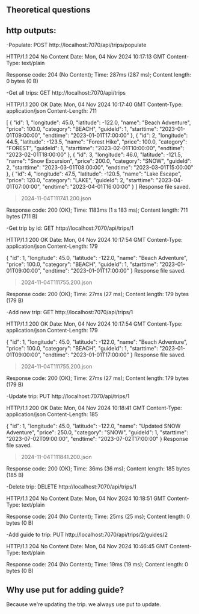 ## Theoretical questions
## http outputs:
-Populate:
POST http://localhost:7070/api/trips/populate

HTTP/1.1 204 No Content
Date: Mon, 04 Nov 2024 10:17:13 GMT
Content-Type: text/plain

<Response body is empty>

Response code: 204 (No Content); Time: 287ms (287 ms); Content length: 0 bytes (0 B)

-Get all trips:
GET http://localhost:7070/api/trips

HTTP/1.1 200 OK
Date: Mon, 04 Nov 2024 10:17:40 GMT
Content-Type: application/json
Content-Length: 711

[
{
"id": 1,
"longitude": 45.0,
"latitude": -122.0,
"name": "Beach Adventure",
"price": 100.0,
"category": "BEACH",
"guideId": 1,
"starttime": "2023-01-01T09:00:00",
"endtime": "2023-01-01T17:00:00"
},
{
"id": 2,
"longitude": 44.5,
"latitude": -123.5,
"name": "Forest Hike",
"price": 100.0,
"category": "FOREST",
"guideId": 1,
"starttime": "2023-02-01T10:00:00",
"endtime": "2023-02-01T18:00:00"
},
{
"id": 3,
"longitude": 46.0,
"latitude": -121.5,
"name": "Snow Excursion",
"price": 200.0,
"category": "SNOW",
"guideId": 2,
"starttime": "2023-03-01T08:00:00",
"endtime": "2023-03-01T15:00:00"
},
{
"id": 4,
"longitude": 47.5,
"latitude": -120.5,
"name": "Lake Escape",
"price": 120.0,
"category": "LAKE",
"guideId": 2,
"starttime": "2023-04-01T07:00:00",
"endtime": "2023-04-01T16:00:00"
}
]
Response file saved.
> 2024-11-04T111741.200.json

Response code: 200 (OK); Time: 1183ms (1 s 183 ms); Content length: 711 bytes (711 B)

-Get trip by id:
GET http://localhost:7070/api/trips/1

HTTP/1.1 200 OK
Date: Mon, 04 Nov 2024 10:17:54 GMT
Content-Type: application/json
Content-Length: 179

{
"id": 1,
"longitude": 45.0,
"latitude": -122.0,
"name": "Beach Adventure",
"price": 100.0,
"category": "BEACH",
"guideId": 1,
"starttime": "2023-01-01T09:00:00",
"endtime": "2023-01-01T17:00:00"
}
Response file saved.
> 2024-11-04T111755.200.json

Response code: 200 (OK); Time: 27ms (27 ms); Content length: 179 bytes (179 B)

-Add new trip:
GET http://localhost:7070/api/trips/1

HTTP/1.1 200 OK
Date: Mon, 04 Nov 2024 10:17:54 GMT
Content-Type: application/json
Content-Length: 179

{
"id": 1,
"longitude": 45.0,
"latitude": -122.0,
"name": "Beach Adventure",
"price": 100.0,
"category": "BEACH",
"guideId": 1,
"starttime": "2023-01-01T09:00:00",
"endtime": "2023-01-01T17:00:00"
}
Response file saved.
> 2024-11-04T111755.200.json

Response code: 200 (OK); Time: 27ms (27 ms); Content length: 179 bytes (179 B)

-Update trip:
PUT http://localhost:7070/api/trips/1

HTTP/1.1 200 OK
Date: Mon, 04 Nov 2024 10:18:41 GMT
Content-Type: application/json
Content-Length: 185

{
"id": 1,
"longitude": 45.0,
"latitude": -122.0,
"name": "Updated SNOW Adventure",
"price": 250.0,
"category": "SNOW",
"guideId": 1,
"starttime": "2023-07-02T09:00:00",
"endtime": "2023-07-02T17:00:00"
}
Response file saved.
> 2024-11-04T111841.200.json

Response code: 200 (OK); Time: 36ms (36 ms); Content length: 185 bytes (185 B)

-Delete trip:
DELETE http://localhost:7070/api/trips/1

HTTP/1.1 204 No Content
Date: Mon, 04 Nov 2024 10:18:51 GMT
Content-Type: text/plain

<Response body is empty>

Response code: 204 (No Content); Time: 25ms (25 ms); Content length: 0 bytes (0 B)

-Add guide to trip:
PUT http://localhost:7070/api/trips/2/guides/2

HTTP/1.1 204 No Content
Date: Mon, 04 Nov 2024 10:46:45 GMT
Content-Type: text/plain

<Response body is empty>

Response code: 204 (No Content); Time: 19ms (19 ms); Content length: 0 bytes (0 B)


## Why use put for adding guide?
Because we're updating the trip. we always use put to update.

